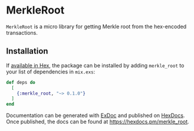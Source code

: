 # MerkleRoot

`MerkleRoot` is a micro library for getting Merkle root from the hex-encoded transactions.

## Installation

If [available in Hex](https://hex.pm/docs/publish), the package can be installed
by adding `merkle_root` to your list of dependencies in `mix.exs`:

```elixir
def deps do
  [
    {:merkle_root, "~> 0.1.0"}
  ]
end
```

Documentation can be generated with [ExDoc](https://github.com/elixir-lang/ex_doc)
and published on [HexDocs](https://hexdocs.pm). Once published, the docs can
be found at <https://hexdocs.pm/merkle_root>.

